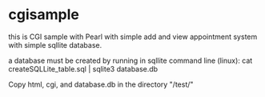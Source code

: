 # cgisample

this is CGI sample with Pearl with simple add and view appointment  system with simple sqllite database.

a database must be created by running  in sqllite command line (linux):
    cat createSQLLite_table.sql | sqlite3 database.db
    
Copy html, cgi, and database.db in the directory "<webserver directory>/test/"
